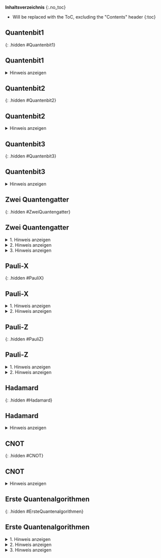 <style>
  .hidden {
    visibility: hidden;
    height: 0px !important;
    padding: 0px !important;
    margin: 0px !important;
    border: 0px solid black !important;
  }
</style>

__Inhaltsverzeichnis__
{:.no_toc}
* Will be replaced with the ToC, excluding the "Contents" header
{:toc}

## Quantenbit1
{: .hidden #Quantenbit1}
<h2>Quantenbit1</h2> 
<details>
  <summary>Hinweis anzeigen</summary> 
  Umlaute werden aufgelöst (ü = ue ...). 
  Code besteht aus drei Zahlen.
</details>

## Quantenbit2
{: .hidden #Quantenbit2}
<h2>Quantenbit2</h2> 
<details>
  <summary>Hinweis anzeigen</summary> 
  Umlaute werden aufgelöst (ü = ue ...). 
  Code besteht aus drei Zahlen.
</details>

## Quantenbit3
{: .hidden #Quantenbit3}
<h2>Quantenbit3</h2> 
<details>
  <summary>Hinweis anzeigen</summary> 
  Umlaute werden aufgelöst (ü = ue ...). 
  Code besteht aus drei Zahlen.
</details>

## Zwei Quantengatter
{: .hidden #ZweiQuantengatter}
<h2>Zwei Quantengatter</h2> 
<details>
  <summary>1. Hinweis anzeigen</summary> 
  Zunächst muss das Hadamard-Gatter auf das dritte QuBit angewandt werden und anschließend das CNOT-Gatter auf das zweite und dritte QuBit. Hierbei Ist das zweite QuBit das Controllbit und das dritte QuBit das Targetbit.
</details>
<details>
  <summary>2. Hinweis anzeigen</summary> 
  Das vierstellige Passwort ergibt sich aus den ersten vier Nachkommastellen der Amplitude einer der acht Basiszustände.
</details>
<details>
  <summary>3. Hinweis anzeigen</summary> 
  Relevant ist der Basiszustand 110, denn die Notrufnummer für die Polizei lautet 110.
</details>


## Pauli-X
{: .hidden #PauliX}
<h2>Pauli-X</h2> 
<details>
  <summary>1. Hinweis anzeigen</summary> 
  Das Vorzeichen ist Teil der Amplitude und muss mit vertauscht werden.
</details>
<details>
  <summary>2. Hinweis anzeigen</summary> 
  Teilweise handelt es sich um gleiche Antworten, welche lediglich anders umgeformt wurden.
</details>

## Pauli-Z
{: .hidden #PauliZ}
<h2>Pauli-Z</h2> 
<details>
  <summary>1. Hinweis anzeigen</summary> 
  Pauli-Z dreht das Vorzeichen da, wo das Bit |1> ist.
</details>
<details>
  <summary>2. Hinweis anzeigen</summary> 
  Teilweise handelt es sich um gleiche Antworten, welche lediglich anders umgeformt wurden.
</details>

## Hadamard
{: .hidden #Hadamard}
<h2>Hadamard</h2> 
<details>
  <summary>Hinweis anzeigen</summary> 
  Teilweise handelt es sich um gleiche Antworten, welche lediglich anders umgeformt wurden.
</details>

## CNOT
{: .hidden #CNOT}
<h2>CNOT</h2> 
<details>
  <summary>Hinweis anzeigen</summary> 
  Teilweise handelt es sich um gleiche Antworten, welche lediglich anders umgeformt wurden.
</details>

## Erste Quantenalgorithmen
{: .hidden #ErsteQuantenalgorithmen}
<h2>Erste Quantenalgorithmen</h2> 
<details>
  <summary>1. Hinweis anzeigen</summary> 
  In dem Text verstecken sich Umschreibungen für verschiedene Algorithmen.
</details>
<details>
  <summary>2. Hinweis anzeigen</summary> 
  Das Passwort ergibt sich aus der richtigen Reihenfolge der Zahlen, die an den Algorithmen stehen.
</details>
<details>
  <summary>3. Hinweis anzeigen</summary> 
  Bei den Algorithmen handelt es sich um: <br>
  1: Superposition mit Verschränkung <br>
  2: Superposition ohne Verschränkung (Algorithmus: Zufallsgenerator) <br>
  3: Toffoli-Gatter <br>
  4: Algorithmus zur Teleportation <br>
  5: Bell-Messung <br>
  6: Algorithmus von Deutsch-Jozsa <br>
</details>

